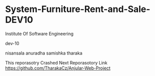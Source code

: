 # System-Furniture-Rent-and-Sale-DEV10

Institute Of Software Engineering

dev-10

nisansala
anuradha
samishka
tharaka

This reporasotry Crashed Next Reporasotory Link https://github.com/TharakaCz/Anjular-Web-Project
